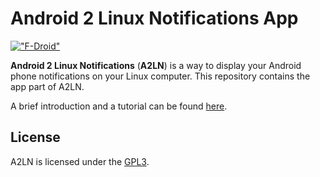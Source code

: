 # Android 2 Linux Notifications App
[!["F-Droid"](https://fdroid.gitlab.io/artwork/badge/get-it-on.png)](https://f-droid.org/packages/dev.patri9ck.a2ln/)

**Android 2 Linux Notifications** (**A2LN**) is a way to display your Android phone notifications on your Linux computer. This repository contains the app part of A2LN.

A brief introduction and a tutorial can be found [here](https://patri9ck.github.io/a2ln/).

## License
A2LN is licensed under the [GPL3](LICENSE).
